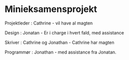 # Minieksamensprojekt

Projektleder : Cathrine - vil have al magten

Design : Jonatan - Er i charge i hvert fald, med assistance

Skriver : Cathrine og Jonathan - Cathrine har magten

Programmør : Jonathan - med assistance fra Jonatan.
